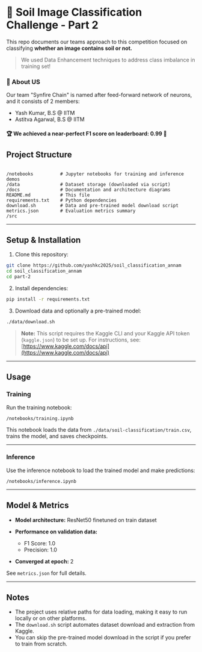 # 🌱 Soil Image Classification Challenge - Part 2

This repo documents our teams approach to this competition focused on classifying **whether an image contains soil or not.**

> We used Data Enhancement techniques to address class imbalance in training set!

### 👥 About US

Our team "Synfire Chain" is named after feed-forward network of neurons, and it consists of 2 members:

- Yash Kumar, B.S @ IITM
- Astitva Agarwal, B.S @ IITM

#### **🏆 We achieved a near-perfect F1 score on leaderboard: 0.99 🎯**

## Project Structure

```

/notebooks          # Jupyter notebooks for training and inference demos
/data               # Dataset storage (downloaded via script)
/docs               # Documentation and architecture diagrams
README.md           # This file
requirements.txt    # Python dependencies
download.sh         # Data and pre-trained model download script
metrics.json        # Evaluation metrics summary
/src

```

---

## Setup & Installation

1. Clone this repository:

```bash
git clone https://github.com/yashkc2025/soil_classification_annam
cd soil_classification_annam
cd part-2
```

2. Install dependencies:

```bash
pip install -r requirements.txt
```

3. Download data and optionally a pre-trained model:

```bash
./data/download.sh
```

> **Note:** This script requires the Kaggle CLI and your Kaggle API token (`kaggle.json`) to be set up.
> For instructions, see: [https://www.kaggle.com/docs/api](https://www.kaggle.com/docs/api)

---

## Usage

### Training

Run the training notebook:

```
/notebooks/training.ipynb
```

This notebook loads the data from `./data/soil-classification/train.csv`, trains the model, and saves checkpoints.

---

### Inference

Use the inference notebook to load the trained model and make predictions:

```
/notebooks/inference.ipynb
```

---

## Model & Metrics

- **Model architecture:** ResNet50 finetuned on train dataset
- **Performance on validation data:**

  - F1 Score: 1.0
  - Precision: 1.0

- **Converged at epoch:** 2

See `metrics.json` for full details.

---

## Notes

- The project uses relative paths for data loading, making it easy to run locally or on other platforms.
- The `download.sh` script automates dataset download and extraction from Kaggle.
- You can skip the pre-trained model download in the script if you prefer to train from scratch.
